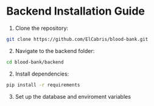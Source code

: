 # Backend Installation Guide

1. Clone the repository:
```bash
git clone https://github.com/ElCabris/blood-bank.git
```
2. Navigate to the backend folder:
```bash
cd blood-bank/backend
```
2. Install dependencies:
```bash
pip install -r requirements
```
3. Set up the database and enviroment variables <!-- pending -->
